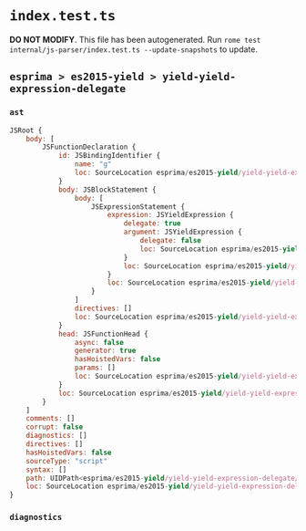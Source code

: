 # `index.test.ts`

**DO NOT MODIFY**. This file has been autogenerated. Run `rome test internal/js-parser/index.test.ts --update-snapshots` to update.

## `esprima > es2015-yield > yield-yield-expression-delegate`

### `ast`

```javascript
JSRoot {
	body: [
		JSFunctionDeclaration {
			id: JSBindingIdentifier {
				name: "g"
				loc: SourceLocation esprima/es2015-yield/yield-yield-expression-delegate/input.js 1:10-1:11 (g)
			}
			body: JSBlockStatement {
				body: [
					JSExpressionStatement {
						expression: JSYieldExpression {
							delegate: true
							argument: JSYieldExpression {
								delegate: false
								loc: SourceLocation esprima/es2015-yield/yield-yield-expression-delegate/input.js 1:23-1:28
							}
							loc: SourceLocation esprima/es2015-yield/yield-yield-expression-delegate/input.js 1:16-1:28
						}
						loc: SourceLocation esprima/es2015-yield/yield-yield-expression-delegate/input.js 1:16-1:28
					}
				]
				directives: []
				loc: SourceLocation esprima/es2015-yield/yield-yield-expression-delegate/input.js 1:14-1:30
			}
			head: JSFunctionHead {
				async: false
				generator: true
				hasHoistedVars: false
				params: []
				loc: SourceLocation esprima/es2015-yield/yield-yield-expression-delegate/input.js 1:11-1:13
			}
			loc: SourceLocation esprima/es2015-yield/yield-yield-expression-delegate/input.js 1:0-1:30
		}
	]
	comments: []
	corrupt: false
	diagnostics: []
	directives: []
	hasHoistedVars: false
	sourceType: "script"
	syntax: []
	path: UIDPath<esprima/es2015-yield/yield-yield-expression-delegate/input.js>
	loc: SourceLocation esprima/es2015-yield/yield-yield-expression-delegate/input.js 1:0-2:0
}
```

### `diagnostics`

```

```
